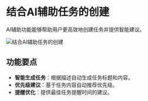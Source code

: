# 结合AI辅助任务的创建

AI辅助功能能够帮助用户更高效地创建任务并提供智能建议。

![结合AI辅助任务的创建](/images/pro_ai-ass.png)

## 功能要点
- **智能生成任务**：根据描述自动生成任务标题和内容。
- **优先级建议**：基于任务内容自动推荐优先级。
- **提醒优化**：提供最佳任务提醒时间的建议。

